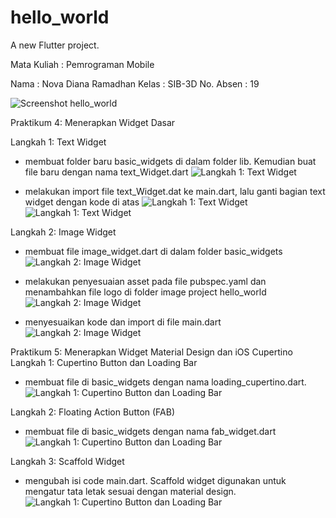 # hello_world

A new Flutter project.

Mata Kuliah : Pemrograman  Mobile

Nama : Nova Diana Ramadhan
Kelas : SIB-3D
No. Absen : 19

![Screenshot hello_world](image/01.png)

Praktikum 4: Menerapkan Widget Dasar

Langkah 1: Text Widget
- membuat folder baru basic_widgets di dalam folder lib. Kemudian buat file baru dengan nama text_Widget.dart
![Langkah 1: Text Widget](image/langkah01.png)

- melakukan import file text_Widget.dat ke main.dart, lalu ganti bagian text widget dengan kode di atas
![Langkah 1: Text Widget](image/langkah01.2.png)
![Langkah 1: Text Widget](image/langkah01.2.3.png)

Langkah 2: Image Widget
- membuat file image_widget.dart di dalam folder basic_widgets
![Langkah 2: Image Widget](image/langkah02.png)

- melakukan penyesuaian asset pada file pubspec.yaml dan menambahkan file logo di folder image project hello_world
![Langkah 2: Image Widget](image/langkah02.1.png)

- menyesuaikan kode dan import di file main.dart
![Langkah 2: Image Widget](image/langkah02.2.png)   

Praktikum 5: Menerapkan Widget Material Design dan iOS Cupertino
Langkah 1: Cupertino Button dan Loading Bar
- membuat file di basic_widgets dengan nama loading_cupertino.dart.
![Langkah 1: Cupertino Button dan Loading Bar](image/prak5-langkah1.png)

Langkah 2: Floating Action Button (FAB)
- membuat file di basic_widgets dengan nama fab_widget.dart
![Langkah 1: Cupertino Button dan Loading Bar](image/prak5-langkah2.png)

Langkah 3: Scaffold Widget
- mengubah isi code main.dart. Scaffold widget digunakan untuk mengatur tata letak sesuai dengan material design.
![Langkah 1: Cupertino Button dan Loading Bar](image/prak5-langkah3.png)





